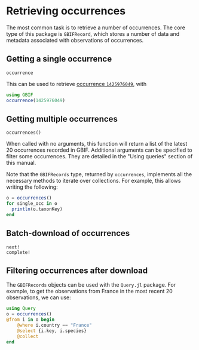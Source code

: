 # Retrieving occurrences

The most common task is to retrieve a number of occurrences. The core type
of this package is `GBIFRecord`, which stores a number of data and metadata
associated with observations of occurrences.

## Getting a single occurrence

```@docs
occurrence
```

This can be used to retrieve [occurrence `1425976049`][exocc], with

~~~ julia
using GBIF
occurrence(1425976049)
~~~

[exocc]: https://www.gbif.org/occurrence/1425976049

## Getting multiple occurrences

```@docs
occurrences()
```

When called with no arguments, this function will return a list of the latest 20
occurrences recorded in GBIF. Additional arguments can be specified to filter
some occurrences. They are detailed in the "Using queries" section of this
manual.

Note that the `GBIFRecords` type, returned by `occurrences`, implements all
the necessary methods to iterate over collections. For example, this allows
writing the following:

~~~ julia
o = occurrences()
for single_occ in o
  println(o.taxonKey)
end
~~~

## Batch-download of occurrences

```@docs
next!
complete!
```

## Filtering occurrences after download

The `GBIFRecords` objects can be used with the `Query.jl` package. For example,
to get the observations from France in the most recent 20 observations, we can
use:

~~~ julia
using Query
o = occurrences()
@from i in o begin
    @where i.country == "France"
    @select {i.key, i.species}
    @collect
end
~~~
